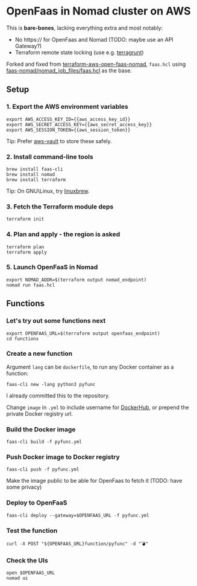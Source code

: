 OpenFaas in Nomad cluster on AWS
================================

This is **bare-bones**, lacking everything extra and most notably:
  - No https:// for OpenFaas and Nomad (TODO: maybe use an API Gateway?)
  - Terraform remote state locking (use e.g. [terragrunt](https://github.com/gruntwork-io/terragrunt))

Forked and fixed from [terraform-aws-open-faas-nomad](https://github.com/nicholasjackson/terraform-aws-open-faas-nomad), `faas.hcl` using [faas-nomad/nomad_job_files/faas.hcl](https://github.com/hashicorp/faas-nomad/blob/master/nomad_job_files/faas.hcl) as the base.


Setup
-----

### 1. Export the AWS environment variables

    export AWS_ACCESS_KEY_ID={{aws_access_key_id}}
    export AWS_SECRET_ACCESS_KEY={{aws_secret_access_key}}
    export AWS_SESSION_TOKEN={{aws_session_token}}

Tip: Prefer [aws-vault](https://github.com/99designs/aws-vault) to store these safely.

### 2. Install command-line tools

    brew install faas-cli
    brew install nomad
    brew install terraform

Tip: On GNU\Linux, try [linuxbrew](http://linuxbrew.sh).

### 3. Fetch the Terraform module deps

    terraform init

### 4. Plan and apply - the region is asked

    terraform plan
    terraform apply

### 5. Launch OpenFaaS in Nomad

    export NOMAD_ADDR=$(terraform output nomad_endpoint)
    nomad run faas.hcl


Functions
---------

### Let's try out some functions next

    export OPENFAAS_URL=$(terraform output openfaas_endpoint)
    cd functions

### Create a new function

Argument `lang` can be `dockerfile`, to run any Docker container as a function:

    faas-cli new -lang python3 pyfunc

I already committed this to the repository.

Change `image` in `.yml` to include username for [DockerHub](https://hub.docker.com), or prepend the private Docker registry url.

### Build the Docker image

    faas-cli build -f pyfunc.yml

### Push Docker image to Docker registry

    faas-cli push -f pyfunc.yml

Make the image public to be able for OpenFaas to fetch it
(TODO: have some privacy)

### Deploy to OpenFaaS

    faas-cli deploy --gateway=$OPENFAAS_URL -f pyfunc.yml

### Test the function

    curl -X POST "${OPENFAAS_URL}function/pyfunc" -d "💣"

### Check the UIs

    open $OPENFAAS_URL
    nomad ui
